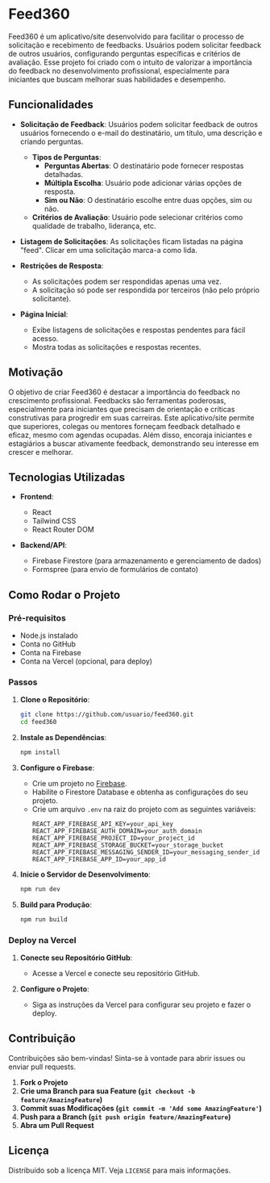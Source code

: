 # Feed360

Feed360 é um aplicativo/site desenvolvido para facilitar o processo de solicitação e recebimento de feedbacks. Usuários podem solicitar feedback de outros usuários, configurando perguntas específicas e critérios de avaliação. Esse projeto foi criado com o intuito de valorizar a importância do feedback no desenvolvimento profissional, especialmente para iniciantes que buscam melhorar suas habilidades e desempenho.

## Funcionalidades

- **Solicitação de Feedback**: Usuários podem solicitar feedback de outros usuários fornecendo o e-mail do destinatário, um título, uma descrição e criando perguntas.
  - **Tipos de Perguntas**:
    - **Perguntas Abertas**: O destinatário pode fornecer respostas detalhadas.
    - **Múltipla Escolha**: Usuário pode adicionar várias opções de resposta.
    - **Sim ou Não**: O destinatário escolhe entre duas opções, sim ou não.
  - **Critérios de Avaliação**: Usuário pode selecionar critérios como qualidade de trabalho, liderança, etc.
  
- **Listagem de Solicitações**: As solicitações ficam listadas na página "feed". Clicar em uma solicitação marca-a como lida.
  
- **Restrições de Resposta**:
  - As solicitações podem ser respondidas apenas uma vez.
  - A solicitação só pode ser respondida por terceiros (não pelo próprio solicitante).
  
- **Página Inicial**:
  - Exibe listagens de solicitações e respostas pendentes para fácil acesso.
  - Mostra todas as solicitações e respostas recentes.

## Motivação

O objetivo de criar Feed360 é destacar a importância do feedback no crescimento profissional. Feedbacks são ferramentas poderosas, especialmente para iniciantes que precisam de orientação e críticas construtivas para progredir em suas carreiras. Este aplicativo/site permite que superiores, colegas ou mentores forneçam feedback detalhado e eficaz, mesmo com agendas ocupadas. Além disso, encoraja iniciantes e estagiários a buscar ativamente feedback, demonstrando seu interesse em crescer e melhorar.

## Tecnologias Utilizadas

- **Frontend**:
  - React
  - Tailwind CSS
  - React Router DOM

- **Backend/API**:
  - Firebase Firestore (para armazenamento e gerenciamento de dados)
  - Formspree (para envio de formulários de contato)

## Como Rodar o Projeto

### Pré-requisitos

- Node.js instalado
- Conta no GitHub
- Conta na Firebase
- Conta na Vercel (opcional, para deploy)

### Passos

1. **Clone o Repositório**:
    ```bash
    git clone https://github.com/usuario/feed360.git
    cd feed360
    ```

2. **Instale as Dependências**:
    ```bash
    npm install
    ```

3. **Configure o Firebase**:
    - Crie um projeto no [Firebase](https://firebase.google.com/).
    - Habilite o Firestore Database e obtenha as configurações do seu projeto.
    - Crie um arquivo `.env` na raiz do projeto com as seguintes variáveis:
      ```
      REACT_APP_FIREBASE_API_KEY=your_api_key
      REACT_APP_FIREBASE_AUTH_DOMAIN=your_auth_domain
      REACT_APP_FIREBASE_PROJECT_ID=your_project_id
      REACT_APP_FIREBASE_STORAGE_BUCKET=your_storage_bucket
      REACT_APP_FIREBASE_MESSAGING_SENDER_ID=your_messaging_sender_id
      REACT_APP_FIREBASE_APP_ID=your_app_id
      ```

4. **Inicie o Servidor de Desenvolvimento**:
    ```bash
    npm run dev
    ```

5. **Build para Produção**:
    ```bash
    npm run build
    ```

### Deploy na Vercel

1. **Conecte seu Repositório GitHub**:
    - Acesse a Vercel e conecte seu repositório GitHub.

2. **Configure o Projeto**:
    - Siga as instruções da Vercel para configurar seu projeto e fazer o deploy.

## Contribuição

Contribuições são bem-vindas! Sinta-se à vontade para abrir issues ou enviar pull requests.

1. **Fork o Projeto**
2. **Crie uma Branch para sua Feature (`git checkout -b feature/AmazingFeature`)**
3. **Commit suas Modificações (`git commit -m 'Add some AmazingFeature'`)**
4. **Push para a Branch (`git push origin feature/AmazingFeature`)**
5. **Abra um Pull Request**

## Licença

Distribuído sob a licença MIT. Veja `LICENSE` para mais informações.
